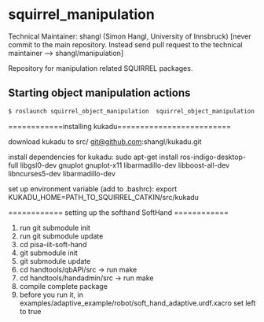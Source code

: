 squirrel_manipulation
=====================

Technical Maintainer: shangl (Simon Hangl, University of Innsbruck)
[never commit to the main repository. Instead send pull request to the technical maintainer --> shangl/manipulation]

Repository for manipulation related SQUIRREL packages.

## Starting object manipulation actions

```bash 
$ roslaunch squirrel_object_manipulation  squirrel_object_manipulation.launch
``` 

============installing kukadu=========================

download kukadu to src/
git@github.com:shangl/kukadu.git

install dependencies for kukadu:
sudo apt-get install ros-indigo-desktop-full libgsl0-dev gnuplot gnuplot-x11 libarmadillo-dev libboost-all-dev libncurses5-dev libarmadillo-dev

set up environment variable (add to .bashrc):
export KUKADU_HOME=PATH_TO_SQUIRREL_CATKIN/src/kukadu


============ setting up the softhand SoftHand ============
1. run git submodule init
2. run git submodule update
3. cd pisa-iit-soft-hand
4. git submodule init
5. git submodule update
6. cd handtools/qbAPI/src -> run make
7. cd handtools/handadmin/src -> run make
8. compile complete package
9. before you run it, in examples/adaptive_example/robot/soft_hand_adaptive.urdf.xacro set left to true